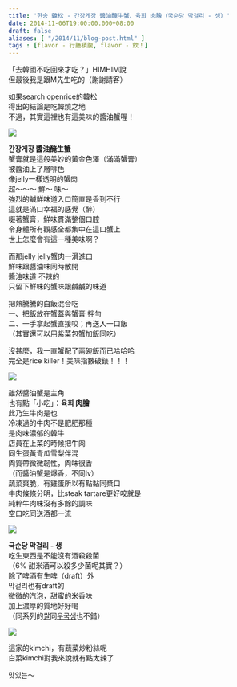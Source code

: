 ```yaml
---
title: '한송 韓松 - 간장게장 醬油醃生蟹、육회 肉膾（국순당 막걸리 - 생）'
date: 2014-11-06T19:00:00.000+08:00
draft: false
aliases: [ "/2014/11/blog-post.html" ]
tags : [flavor - 行膳積腹, flavor - 飲！]
---
```


「去韓國不吃回來才吃？」HIMHIM說  
但最後我是跟M先生吃的（謝謝請客）
  
如果search openrice的韓松  
得出的結論是吃韓燒之地  
不過，其實這裡也有這美味的醬油蟹喔！

![](/images/hansong.jpg)

**간장게장 醬油醃生蟹**  
蟹膏就是這般美妙的黃金色澤（滿滿蟹膏）  
被醬油上了層啡色  
像jelly一樣透明的蟹肉  
超～～～ 鮮～ 味～  
強烈的鹹鮮味道入口簡直是香到不行  
這就是滿口幸福的感覺（醉）  
啜著蟹膏，鮮味貫滿整個口腔  
令身體所有觀感全都集中在這口蟹上  
世上怎麼會有這一種美味啊？

而那jelly jelly蟹肉一滑進口  
鮮味跟醬油味同時散開  
醬油味道 不辣的  
只留下鮮味的蟹味跟鹹鹹的味道 
  
把熱騰騰的白飯混合吃  
一、把飯放在蟹蓋與蟹膏 拌勻  
二、一手拿起蟹直接咬；再送入一口飯  
（其實還可以用紫菜包蟹加飯同吃）

沒甚麼，我一直蟹配了兩碗飯而已哈哈哈  
完全是rice killer！美味指數破錶！！！

![](/images/hansong1.jpg)

雖然醬油蟹是主角  
也有點「小吃」：**육회 肉膾**  
此乃生牛肉是也  
冷凍過的牛肉不是肥肥那種  
是肉味濃郁的韓牛  
店員在上菜的時候把牛肉  
同生蛋黃青瓜雪梨伴混  
肉質帶微微韌性，肉味很香  
（而醬油蟹是爆香，不同lv）  
蔬菜爽脆，有雞蛋所以有點黏同槳口  
牛肉條條分明，比steak tartare更好咬就是  
純粹牛肉味沒有多餘的調味  
空口吃同送酒都一流

![](/images/hansong2.jpg)

**국순당 막걸리 - 생**  
吃生東西是不能沒有酒殺殺菌  
（6% 甜米酒可以殺多少菌呢其實？）  
除了啤酒有生啤（draft）外  
막걸리也有draft的  
微微的汽泡，甜蜜的米香味  
加上濃厚的質地好好喝  
（同系列的[쌀](https://hidie.net/chosun/)同[우국생](https://hidie.net/busanjj3a/)也不錯）

![](/images/hansong3.jpg)

這家的kimchi，有蔬菜炒粉絲呢  
白菜kimchi對我來說就有點太辣了

  

맛있는〜
